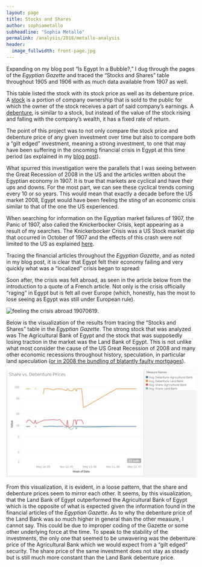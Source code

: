 ```yaml
---
layout: page
title: Stocks and Shares
author: sophiametallo
subheadline: "Sophia Metallo"
permalink: /analysis/2018/metallo-analysis
header:
  image_fullwidth: front-page.jpg
---
```

Expanding on my blog post “Is Egypt In a Bubble?,” I dug through the pages of the _Egyptian Gazette_ and traced the “Stocks and Shares” table throughout 1905 and 1906 with as much data available from 1907 as well.  

This table listed the stock with its stock price as well as its debenture price. A [stock]( https://www.google.com/search?q=define+a+share+of+stock&oq=define+a+share&aqs=chrome.2.69i57j0l5.5922j1j4&sourceid=chrome&ie=UTF-8 ) is a portion of company ownership that is sold to the public for which the owner of the stock receives a part of said company’s earnings. A [debenture]( https://www.google.com/search?ei=Ky7eWu2DL4WSzwL2_7T4Ag&q=define+a+debenture&oq=define+a+debenture&gs_l=psy-ab.3..0j0i22i30k1l9.6015.6015.0.6450.1.1.0.0.0.0.114.114.0j1.1.0....0...1.1.64.psy-ab..0.1.112....0.t1UcNE-Mr5I), is similar to a stock, but instead of the value of the stock rising and falling with the company’s wealth, it has a fixed rate of return.

The point of this project was to not only compare the stock price and debenture price of any given investment over time but also to compare both a “gilt edged” investment, meaning a strong investment, to one that may have been suffering in the oncoming financial crisis in Egypt at this time period (as explained in my [blog post](https://dig-eg-gaz.github.io/curiosities/metallo-is-egypt-in-a-bubble/)).

What spurred this investigation were the parallels that I was seeing between the Great Recession of 2008 in the US and the articles written about the Egyptian economy in 1907.  It is true that markets are cyclical and have their ups and downs. For the most part, we can see these cyclical trends coming every 10 or so years. This would mean that exactly a decade before the US market 2008, Egypt would have been feeling the sting of an economic crisis similar to that of the one the US experienced.

When searching for information on the Egyptian market failures of 1907, the Panic of 1907, also called the Knickerbocker Crisis, kept appearing as a result of my searches. The Knickerbocker Crisis was a US Stock market dip that occurred in October of 1907 and the effects of this crash were not limited to the US as explained [here]( http://www.jstor.org/stable/2141305?Search=yes&resultItemClick=true&searchText=panic&searchText=of&searchText=1907&searchUri=%2Faction%2FdoBasicSearch%3FQuery%3Dpanic%2Bof%2B1907).

Tracing the financial articles throughout the _Egyptian Gazette_, and as noted in my blog post, it is clear that Egypt felt their economy failing and very quickly what was a “localized” crisis began to spread:

Soon after, the crisis was felt abroad, as seen in the article below from the introduction to a quote of a French article. Not only is the crisis officially “raging” in Egypt but is felt all over Europe (which, honestly, has the most to lose seeing as Egypt was still under European rule).

![feeling the crisis abroad 19070619](https://github.com/dig-eg-gaz/dig-eg-gaz.github.io/blob/master/images/blog-images/feeling-the-crisis-abroad-19070619.JPG?raw=true).

Below is the visualization of the results from tracing the “Stocks and Shares” table in the _Egyptian Gazette_.  The strong stock that was analyzed was The Agricultural Bank of Egypt and the stock that was supposedly losing traction in the market was the Land Bank of Egypt. This is not unlike what most consider the cause of the US Great Recession of 2008 and many other economic recessions throughout history, speculation, in particular land speculation ([or in 2008 the bundling of blatantly faulty mortgages]( http://www.jstor.org/stable/43189952?Search=yes&resultItemClick=true&searchText=great&searchText=recession&searchUri=%2Faction%2FdoBasicSearch%3FQuery%3Dgreat%2Brecession%26amp%3Bfilter%3D)).

![share vs debenture visualization](metallo-sharevdebenture2.JPG)

From this visualization, it is evident, in a loose pattern, that the share and debenture prices seem to mirror each other. It seems, by this visualization, that the Land Bank of Egypt outperformed the Agricultural Bank of Egypt which is the opposite of what is expected given the information found in the financial articles of the _Egyptian Gazette_. As to why the debenture price of the Land Bank was so much higher in general than the other measure, I cannot say.  This could be due to improper coding of the Gazette or some other underlying force at the time. To speak to the stability of the investments, the only one that seemed to be unwavering was the debenture price of the Agricultural Bank which we would expect from a “gilt edged” security. The share price of the same investment does not stay as steady but is still much more constant than the Land Bank debenture price.
